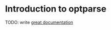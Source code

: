 # Introduction to optparse

TODO: write [great documentation](http://jacobian.org/writing/great-documentation/what-to-write/)
